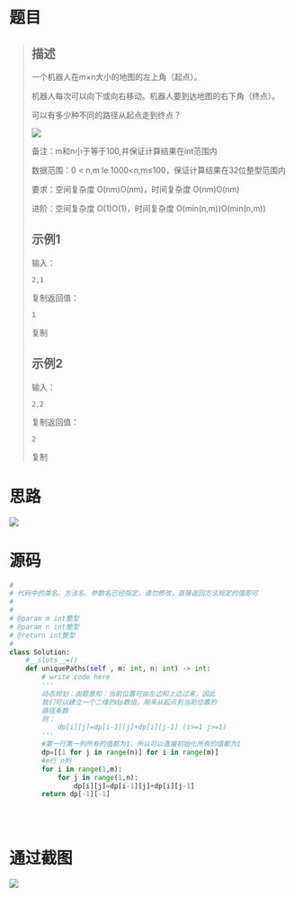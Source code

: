 
<BlogInfo id="1241" title="不同路径的数目(一)" author="白日梦想猿" pv=0 read_times=0 pre_cost_time=49 category="算法" tag_list="['动态规划']" create_time="2022.08.15 16:33:46.906984" update_time="2022.08.15 16:33:46" />

# 题目

> ## 描述
>
> 一个机器人在m×n大小的地图的左上角（起点）。
>
> 机器人每次可以向下或向右移动。机器人要到达地图的右下角（终点）。
>
> 可以有多少种不同的路径从起点走到终点？
>
> ![](https://img-blog.csdnimg.cn/623299f827124ebbaf921737cbeb6412.png)
>
>  
>
>  
>
> 备注：m和n小于等于100,并保证计算结果在int范围内
>
>  
>
> 数据范围：0 < n,m le 1000<n,m≤100，保证计算结果在32位整型范围内
>
> 要求：空间复杂度 O(nm)O(nm)，时间复杂度 O(nm)O(nm)
>
> 进阶：空间复杂度 O(1)O(1)，时间复杂度 O(min(n,m))O(min(n,m))
>
> ## 示例1
>
> 输入：
>  
>
>     2,1
>
> 复制返回值：
>  
>
>     1
>  
>
> 复制
>
> ## 示例2
>
> 输入：
>  
>
>     2,2
>
> 复制返回值：
>  
>
>     2
>  
>
> 复制

# 思路

![](https://img-blog.csdnimg.cn/f3bf57d6ded74359a799ab9ba159ac9b.png)

# 源码


```python
#
# 代码中的类名、方法名、参数名已经指定，请勿修改，直接返回方法规定的值即可
#
# 
# @param m int整型 
# @param n int整型 
# @return int整型
#
class Solution:
    #__slots__=()
    def uniquePaths(self , m: int, n: int) -> int:
        # write code here
        '''
        动态规划：由题意知：当前位置可由左边和上边过来，因此
        我们可以建立一个二维的dp数组，用来从起点到当前位置的
        路径条数
        则：
            dp[i][j]=dp[i-1][j]+dp[i][j-1] (i>=1 j>=1)
        '''
        #第一行第一列所有的值都为1，所以可以直接初始化所有的值都为1
        dp=[[1 for j in range(n)] for i in range(m)]
        #m行 n列
        for i in range(1,m):
            for j in range(1,n):
                dp[i][j]=dp[i-1][j]+dp[i][j-1]
        return dp[-1][-1]
        
        
        
```


#  通过截图

![](https://img-blog.csdnimg.cn/3b03a783f24e4e84b0e78c8ea660695c.png)
















